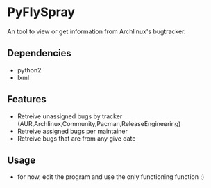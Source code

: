 PyFlySpray
==========
An tool to view or get information from Archlinux's bugtracker.

Dependencies
------------
* python2
* lxml


Features
--------

* Retreive unassigned bugs by tracker  (AUR,Archlinux,Community,Pacman,ReleaseEngineering)
* Retreive assigned bugs per maintainer
* Retreive bugs that are from any give date 

Usage
-----
* for now, edit the program and use the only functioning function :)

